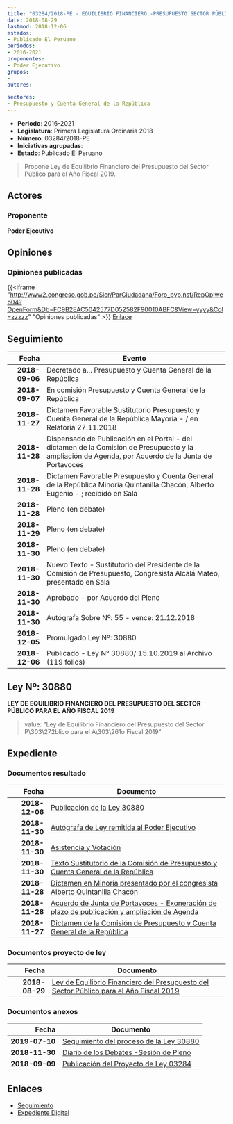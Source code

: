 ```yaml
---
title: "03284/2018-PE - EQUILIBRIO FINANCIERO.-PRESUPUESTO SECTOR PÚBLICO AÑO 2019"
date: 2018-08-29
lastmod: 2018-12-06
estados:
- Publicado El Peruano
periodos:
- 2016-2021
proponentes:
- Poder Ejecutivo
grupos:
- 
autores:

sectores:
- Presupuesto y Cuenta General de la República
---
```

- **Periodo**: 2016-2021
- **Legislatura**: Primera Legislatura Ordinaria 2018
- **Número**: 03284/2018-PE
- **Iniciativas agrupadas**: 
- **Estado**: Publicado El Peruano

> Propone Ley de Equilibrio Financiero del Presupuesto del Sector Público para el Año Fiscal 2019.


## Actores

### Proponente

**Poder Ejecutivo**

## Opiniones

### Opiniones publicadas

{{<iframe "http://www2.congreso.gob.pe/Sicr/ParCiudadana/Foro_pvp.nsf/RepOpiweb04?OpenForm&Db=FC9B2EAC5042577D052582F90010ABFC&View=yyyy&Col=zzzzz" "Opiniones publicadas" >}}
[Enlace](http://www2.congreso.gob.pe/Sicr/ParCiudadana/Foro_pvp.nsf/RepOpiweb04?OpenForm&Db=FC9B2EAC5042577D052582F90010ABFC&View=yyyy&Col=zzzzz)


## Seguimiento

| Fecha | Evento |
|------:|--------|
| **2018-09-06** | Decretado a... Presupuesto y Cuenta General de la República |
| **2018-09-07** | En comisión Presupuesto y Cuenta General de la República |
| **2018-11-27** | Dictamen Favorable Sustitutorio Presupuesto y Cuenta General de la República Mayoria - / en Relatoría 27.11.2018 |
| **2018-11-28** | Dispensado de Publicación en el Portal - del dictamen de la Comisión de Presupuesto y la ampliación de Agenda, por Acuerdo de la Junta de Portavoces |
| **2018-11-28** | Dictamen Favorable Presupuesto y Cuenta General de la República Minoria Quintanilla Chacón, Alberto Eugenio - ; recibido en Sala |
| **2018-11-28** | Pleno (en debate) |
| **2018-11-29** | Pleno (en debate) |
| **2018-11-30** | Pleno (en debate) |
| **2018-11-30** | Nuevo Texto - Sustitutorio del Presidente de la Comisión de Presupuesto, Congresista Alcalá Mateo, presentado en Sala |
| **2018-11-30** | Aprobado - por Acuerdo del Pleno |
| **2018-11-30** | Autógrafa Sobre Nº: 55 - vence: 21.12.2018 |
| **2018-12-05** | Promulgado Ley Nº: 30880 |
| **2018-12-06** | Publicado - Ley N° 30880/ 15.10.2019 al Archivo (119 folios) |

## Ley Nº: 30880

**LEY DE EQUILIBRIO FINANCIERO DEL PRESUPUESTO DEL SECTOR PÚBLICO PARA EL AÑO FISCAL 2019**

> value: "Ley de Equilibrio Financiero del Presupuesto del Sector P\303\272blico para el A\303\261o Fiscal 2019"


## Expediente

### Documentos resultado

| Fecha | Documento |
|------:|-----------|
| **2018-12-06** | [Publicación de la Ley 30880](http://www.leyes.congreso.gob.pe/Documentos/2016_2021/ADLP/Normas_Legales/30880-LEY.pdf) |
| **2018-11-30** | [Autógrafa de Ley remitida al Poder Ejecutivo](http://www.leyes.congreso.gob.pe/Documentos/2016_2021/ADLP/Texto_Aprobado/AU0328420181130.pdf) |
| **2018-11-30** | [Asistencia y Votación](http://www.leyes.congreso.gob.pe/Documentos/2016_2021/Asistencia_y_Votacion/Proyectos_de_Ley/AV0328420181130..pdf) |
| **2018-11-30** | [Texto Sustitutorio de la Comisión de Presupuesto y Cuenta General de la República](http://www.leyes.congreso.gob.pe/Documentos/2016_2021/Texto_Sustitutorio/Proyectos_de_Ley/TS0328420181130..pdf) |
| **2018-11-28** | [Dictamen en Minoría presentado por el congresista Alberto Quintanilla Chacón](http://www.leyes.congreso.gob.pe/Documentos/2016_2021/Dictamenes/Proyectos_de_Ley/03284DC17MIN20181128.pdf) |
| **2018-11-28** | [Acuerdo de Junta de Portavoces - Exoneración de plazo de publicación y ampliación de Agenda](http://www.leyes.congreso.gob.pe/Documentos/2016_2021/Acuerdos/Junta_Portavoces/AJP0328220181128.pdf) |
| **2018-11-27** | [Dictamen de la Comisión de Presupuesto y Cuenta General de la República](http://www.leyes.congreso.gob.pe/Documentos/2016_2021/Dictamenes/Proyectos_de_Ley/03284DC17MAY20181127..pdf) |

### Documentos proyecto de ley

| Fecha | Documento |
|------:|-----------|
| **2018-08-29** | [Ley de Equilibrio Financiero del Presupuesto del Sector Público para el Año Fiscal 2019](http://www.leyes.congreso.gob.pe/Documentos/2016_2021/Proyectos_de_Ley_y_de_Resoluciones_Legislativas/PL0328420180829..PDF) |

### Documentos anexos

| Fecha | Documento |
|------:|-----------|
| **2019-07-10** | [Seguimiento del proceso de la Ley 30880](http://www.leyes.congreso.gob.pe/Documentos/2016_2021/Seguimiento_de_Proyectos_de_Ley/03284PL20190710.pdf) |
| **2018-11-30** | [Diario de los Debates -Sesión de Pleno](http://www2.congreso.gob.pe/Sicr/DiarioDebates/Publicad.nsf/SesionesPleno/05256D6E0073DFE9052583560001161D/$FILE/PLO-2018-16B.pdf) |
| **2018-09-09** | [Publicación del Proyecto de Ley 03284](http://www.leyes.congreso.gob.pe/Documentos/2016_2021/Proyectos_de_Ley_y_de_Resoluciones_Legislativas/PL0328220180909.pdf) |

## Enlaces

- [Seguimiento](http://www2.congreso.gob.pe/Sicr/TraDocEstProc/CLProLey2016.nsf/f7fff46988ca05b1052578e100829cc7/b0f254a739fa3110052582f9000d3e1d?OpenDocument)
- [Expediente Digital](http://www2.congreso.gob.pe/Sicr/TraDocEstProc/Expvirt_2011.nsf/visbusqptramdoc1621/03284?opendocument)

